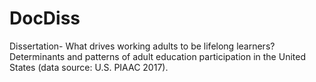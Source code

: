 # DocDiss
Dissertation- What drives working adults to be lifelong learners? Determinants and patterns of adult education participation in the United States (data source: U.S. PIAAC 2017).
